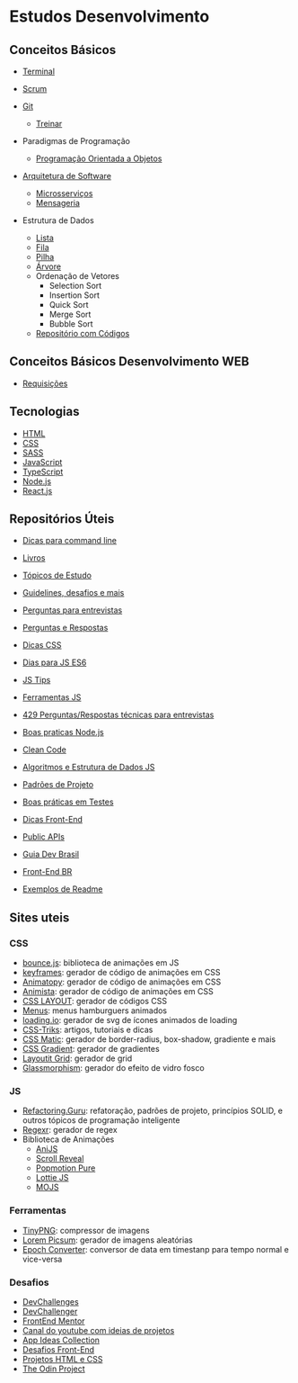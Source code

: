 # Estudos Desenvolvimento

## Conceitos Básicos
- [Terminal](Conceitos/Terminal.md)

- [Scrum](Conceitos/scrum.md)

- [Git](Conceitos/git.md)
   - [Treinar](https://learngitbranching.js.org/?locale=pt_BR)

- Paradigmas de Programação
   - [Programação Orientada a Objetos](Conceitos/poo.md)

- [Arquitetura de Software](Conceitos/arquitetura/padroes.md)
   - [Microsserviços](Conceitos/arquitetura/microserviços/index.md)
   - [Mensageria](Conceitos/arquitetura/mensageria/index.md)

- Estrutura de Dados
   - [Lista](Conceitos/estruturaDados/lista.md)
   - [Fila](Conceitos/estruturaDados/fila.md)
   - [Pilha](Conceitos/estruturaDados/pilha.md)
   - [Árvore](Conceitos/estruturaDados/arvore.md)
   - Ordenação de Vetores
      - Selection Sort
      - Insertion Sort
      - Quick Sort
      - Merge Sort
      - Bubble Sort
   - [Repositório com Códigos](https://github.com/LeandroFilie/data-structures)

## Conceitos Básicos Desenvolvimento WEB
- [Requisições](Conceitos/requests.md)

## Tecnologias
 - [HTML](HTML/README.md)
 - [CSS](CSS/README.md)
 - [SASS](SCSS/README.md)
 - [JavaScript](JavaScript/README.md)
 - [TypeScript](/TypeScript/README.md)
 - [Node.js](NodeJS/README.md)
 - [React.js](ReactJS/README.md)

## Repositórios Úteis
- [Dicas para command line](https://github.com/jlevy/the-art-of-command-line)

- [Livros](https://github.com/EbookFoundation/free-programming-books/blob/master/books/free-programming-books-pt_BR.md)
- [Tópicos de Estudo](https://github.com/jwasham/coding-interview-university/blob/main/translations/README-ptbr.md)
- [Guidelines, desafios e mais](https://github.com/juntossomosmais)
- [Perguntas para entrevistas](https://github.com/yangshun/tech-interview-handbook)
- [Perguntas e Respostas](https://github.com/lydiahallie/javascript-questions/blob/master/pt-BR/README_pt_BR.md)

- [Dicas CSS](https://github.com/AllThingsSmitty/css-protips)
- [Dias para JS ES6](https://github.com/metagrover/ES6-for-humans)
- [JS Tips](https://github.com/loverajoel/jstips)
- [Ferramentas JS](https://github.com/verekia/js-stack-from-scratch)
- [429 Perguntas/Respostas técnicas para entrevistas](https://github.com/sudheerj/javascript-interview-questions)
- [Boas praticas Node.js](https://github.com/goldbergyoni/nodebestpractices)
- [Clean Code](https://github.com/ryanmcdermott/clean-code-javascript)
- [Algoritmos e Estrutura de Dados JS](https://github.com/trekhleb/javascript-algorithms)
- [Padrões de Projeto](https://github.com/elsewhencode/project-guidelines)
- [Boas práticas em Testes](https://github.com/goldbergyoni/javascript-testing-best-practices)
- [Dicas Front-End](https://github.com/thedaviddias/Front-End-Checklist)
- [Public APIs](https://github.com/public-apis/public-apis)

- [Guia Dev Brasil](https://github.com/arthurspk/guiadevbrasil)
- [Front-End BR](https://github.com/frontendbr)

- [Exemplos de Readme](https://github.com/iuricode/readme-template)

## Sites uteis

### CSS
- [bounce.js](bouncejs.com): biblioteca de animações em JS
- [keyframes](keyframes.app/animate): gerador de código de animações em CSS
- [Animatopy](sarthology.github.io/Animatopy): gerador de código de animações em CSS
- [Animista](animista.net): gerador de código de animações em CSS
- [CSS LAYOUT](https://csslayout.io/): gerador de códigos CSS
- [Menus](https://march08.github.io/animated-burgers/): menus hamburguers animados
- [loading.io](loading.io): gerador de svg de ícones animados de loading
- [CSS-Triks](https://css-tricks.com/): artigos, tutoriais e dicas
- [CSS Matic](https://www.cssmatic.com/): gerador de border-radius, box-shadow, gradiente e mais
- [CSS Gradient](cssgradient.io): gerador de gradientes
- [Layoutit Grid](grid.layoutit.com): gerador de grid
- [Glassmorphism](glassmorphism.com): gerador do efeito de vidro fosco

### JS
- [Refactoring.Guru](https://refactoring.guru/pt-br): refatoração, padrões de projeto, princípios SOLID, e outros tópicos de programação inteligente
- [Regexr](regexr.com): gerador de regex
- Biblioteca de Animações
  - [AniJS](anijs.github.io)
  - [Scroll Reveal](scrollrevealjs.org)
  - [Popmotion Pure](popmotion.io/pure)
  - [Lottie JS](airbnb.io/lottie)
  - [MOJS](mojs.github.io)

### Ferramentas
- [TinyPNG](tinypng.com): compressor de imagens
- [Lorem Picsum](picsum.photos): gerador de imagens aleatórias
- [Epoch Converter](www.epochconverter.com): conversor de data em timestanp para tempo normal e vice-versa

### Desafios
- [DevChallenges](https://devchallenges.io/)
- [DevChallenger](https://www.devchallenge.com.br/)
- [FrontEnd Mentor](https://www.frontendmentor.io/)
- [Canal do youtube com ideias de projetos](https://github.com/bedimcode/)
- [App Ideas Collection](https://github.com/florinpop17/app-ideas)
- [Desafios Front-End](https://github.com/felipefialho/frontend-challenges)
- [Projetos HTML e CSS](https://github.com/rafaballerini/10ProjetosHTMLeCSS)
- [The Odin Project](https://www.theodinproject.com/)
